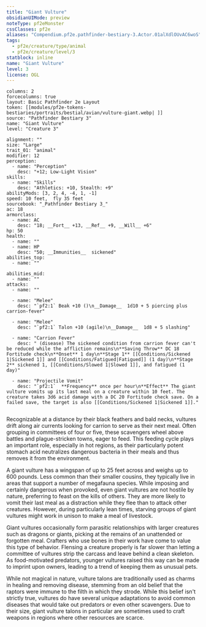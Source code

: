 ```yaml
---
title: "Giant Vulture"
obsidianUIMode: preview
noteType: pf2eMonster
cssClasses: pf2e
aliases: "Compendium.pf2e.pathfinder-bestiary-3.Actor.01alXdlOUvAC6woS" 
tags:
  - pf2e/creature/type/animal
  - pf2e/creature/level/3
statblock: inline
name: "Giant Vulture"
level: 3
license: OGL
---
```


```statblock
columns: 2
forcecolumns: true
layout: Basic Pathfinder 2e Layout
token: [[modules/pf2e-tokens-bestiaries/portraits/bestial/avian/vulture-giant.webp| ]]
source: "Pathfinder Bestiary 3"
name: "Giant Vulture"
level: "Creature 3"

alignment: ""
size: "Large"
trait_01: "animal"
modifier: 12
perception:
  - name: "Perception"
    desc: "+12; Low-Light Vision"
skills:
  - name: "Skills"
    desc: "Athletics: +10, Stealth: +9"
abilityMods: [3, 2, 4, -4, 1, -1]
speed: 10 feet,  fly 35 feet
sourcebook: "_Pathfinder Bestiary 3_"
ac: 18
armorclass:
  - name: AC
    desc: "18; __Fort__ +13, __Ref__ +9, __Will__ +6"
hp: 50
health:
  - name: ""
  - name: HP
    desc: "50; __Immunities__  sickened"
abilities_top:
  - name: ""

abilities_mid:
  - name: ""
attacks:
  - name: ""

  - name: "Melee"
    desc: "`pf2:1` Beak +10 ()\n__Damage__  1d10 + 5 piercing plus carrion-fever"

  - name: "Melee"
    desc: "`pf2:1` Talon +10 (agile)\n__Damage__  1d8 + 5 slashing"

  - name: "Carrion Fever"
    desc: " (disease) The sickened condition from carrion fever can't be reduced while the affliction remains\n**Saving Throw** DC 18 Fortitude check\n**Onset** 1 day\n**Stage 1** [[Conditions/Sickened 1|Sickened 1]] and [[Conditions/Fatigued|Fatigued]] (1 day)\n**Stage 2** sickened 1, [[Conditions/Slowed 1|Slowed 1]], and fatigued (1 day)"

  - name: "Projectile Vomit"
    desc: "`pf2:1`  **Frequency** once per hour\n**Effect** The giant vulture vomits up its last meal on a creature within 10 feet. The creature takes 3d6 acid damage with a DC 20 Fortitude check save. On a failed save, the target is also [[Conditions/Sickened 1|Sickened 1]]."
 
```



Recognizable at a distance by their black feathers and bald necks, vultures drift along air currents looking for carrion to serve as their next meal. Often grouping in committees of four or five, these scavengers wheel above battles and plague-stricken towns, eager to feed. This feeding cycle plays an important role, especially in hot regions, as their particularly potent stomach acid neutralizes dangerous bacteria in their meals and thus removes it from the environment.

A giant vulture has a wingspan of up to 25 feet across and weighs up to 600 pounds. Less common than their smaller cousins, they typically live in areas that support a number of megafauna species. While imposing and certainly dangerous when provoked, even giant vultures are not hostile by nature, preferring to feast on the kills of others. They are more likely to vomit their last meal as a distraction while they flee than to attack other creatures. However, during particularly lean times, starving groups of giant vultures might work in unison to make a meal of livestock.

Giant vultures occasionally form parasitic relationships with larger creatures such as dragons or giants, picking at the remains of an unattended or forgotten meal. Crafters who use bones in their work have come to value this type of behavior. Flensing a creature properly is far slower than letting a committee of vultures strip the carcass and leave behind a clean skeleton. As food-motivated predators, younger vultures raised this way can be made to imprint upon owners, leading to a trend of keeping them as unusual pets.

While not magical in nature, vulture talons are traditionally used as charms in healing and removing disease, stemming from an old belief that the raptors were immune to the filth in which they strode. While this belief isn't strictly true, vultures do have several unique adaptations to avoid common diseases that would take out predators or even other scavengers. Due to their size, giant vulture talons in particular are sometimes used to craft weapons in regions where other resources are scarce.

